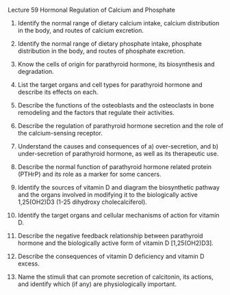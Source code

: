 Lecture 59 Hormonal Regulation of Calcium and Phosphate

1. Identify the normal range of dietary calcium intake, calcium distribution in the body, and routes of calcium excretion.

2. Identify the normal range of dietary phosphate intake, phosphate distribution in the body, and routes of phosphate excretion.

3. Know the cells of origin for parathyroid hormone, its biosynthesis and degradation.

4. List the target organs and cell types for parathyroid hormone and describe its effects on each.

5. Describe the functions of the osteoblasts and the osteoclasts in bone remodeling and the factors that regulate their activities.

6. Describe the regulation of parathyroid hormone secretion and the role of the calcium-sensing receptor.

7. Understand the causes and consequences of a) over-secretion, and b) under-secretion of parathyroid hormone, as well as its therapeutic use.

8. Describe the normal function of parathyroid hormone related protein (PTHrP) and its role as a marker for some cancers.

9. Identify the sources of vitamin D and diagram the biosynthetic pathway and the organs involved in modifying it to the biologically active 1,25(OH2)D3  (1-25 dihydroxy cholecalciferol).

10. Identify the target organs and cellular mechanisms of action for vitamin D.

11. Describe the negative feedback relationship between parathyroid hormone and the biologically active form of vitamin D [1,25(OH2)D3]. 

12. Describe the consequences of vitamin D deficiency and vitamin D excess.

13. Name the stimuli that can promote secretion of calcitonin, its actions, and identify which (if any) are physiologically important.
